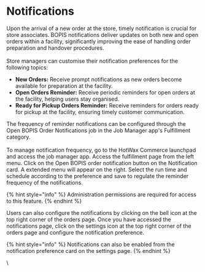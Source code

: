 # Notifications

Upon the arrival of a new order at the store, timely notification is crucial for store associates. BOPIS notifications deliver updates on both new and open orders within a facility, significantly improving the ease of handling order preparation and handover procedures.\
\
Store managers can customise their notification preferences for the following topics:

* **New Orders:** Receive prompt notifications as new orders become available for preparation at the facility.
* **Open Orders Reminder:** Receive periodic reminders for open orders at the facility, helping users stay organised.
* **Ready for Pickup Orders Reminder:** Receive reminders for orders ready for pickup at the facility, ensuring timely customer communication.

The frequency of reminder notifications can be configured through the Open BOPIS Order Notifications job in the Job Manager app's Fulfillment category.\
\
To manage notification frequency, go to the HotWax Commerce launchpad and access the job manager app. Access the fulfillment page from the left menu. Click on the Open BOPIS order notification button on the Notification card. A extended menu will appear on the right. Select the run time and schedule according to the preference and save to regulate the reminder frequency of the notifications.&#x20;

{% hint style="info" %}
Administration permissions are required for access to this feature.
{% endhint %}

Users can also configure the notifications by clicking on the bell icon at the top right corner of the orders page. Once you have accessed the notifications page, click on the settings icon at the top right corner of the orders page and configure the notification preference.

{% hint style="info" %}
Notifications can also be enabled from the notification preference card on the settings page.
{% endhint %}

\
